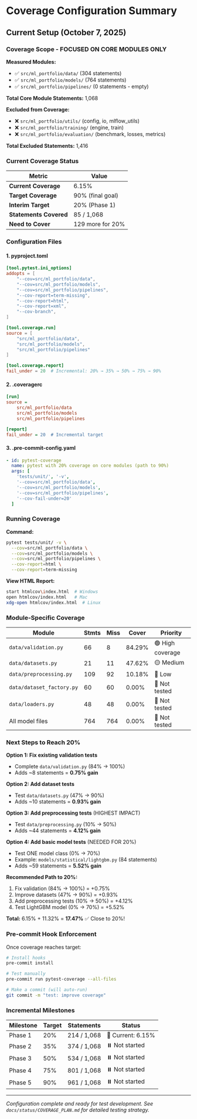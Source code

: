 # Coverage Configuration Summary

## Current Setup (October 7, 2025)

### Coverage Scope - FOCUSED ON CORE MODULES ONLY

**Measured Modules:**
- ✅ `src/ml_portfolio/data/` (304 statements)
- ✅ `src/ml_portfolio/models/` (764 statements)
- ✅ `src/ml_portfolio/pipelines/` (0 statements - empty)

**Total Core Module Statements:** 1,068

**Excluded from Coverage:**
- ❌ `src/ml_portfolio/utils/` (config, io, mlflow_utils)
- ❌ `src/ml_portfolio/training/` (engine, train)
- ❌ `src/ml_portfolio/evaluation/` (benchmark, losses, metrics)

**Total Excluded Statements:** 1,416

### Current Coverage Status

| Metric | Value |
|--------|-------|
| **Current Coverage** | 6.15% |
| **Target Coverage** | 90% (final goal) |
| **Interim Target** | 20% (Phase 1) |
| **Statements Covered** | 85 / 1,068 |
| **Need to Cover** | 129 more for 20% |

### Configuration Files

#### 1. pyproject.toml
```toml
[tool.pytest.ini_options]
addopts = [
    "--cov=src/ml_portfolio/data",
    "--cov=src/ml_portfolio/models",
    "--cov=src/ml_portfolio/pipelines",
    "--cov-report=term-missing",
    "--cov-report=html",
    "--cov-report=xml",
    "--cov-branch",
]

[tool.coverage.run]
source = [
    "src/ml_portfolio/data",
    "src/ml_portfolio/models",
    "src/ml_portfolio/pipelines"
]

[tool.coverage.report]
fail_under = 20  # Incremental: 20% → 35% → 50% → 75% → 90%
```

#### 2. .coveragerc
```ini
[run]
source =
    src/ml_portfolio/data
    src/ml_portfolio/models
    src/ml_portfolio/pipelines

[report]
fail_under = 20  # Incremental target
```

#### 3. .pre-commit-config.yaml
```yaml
- id: pytest-coverage
  name: pytest with 20% coverage on core modules (path to 90%)
  args: [
    'tests/unit/', '-v',
    '--cov=src/ml_portfolio/data',
    '--cov=src/ml_portfolio/models',
    '--cov=src/ml_portfolio/pipelines',
    '--cov-fail-under=20'
  ]
```

### Running Coverage

**Command:**
```bash
pytest tests/unit/ -v \
  --cov=src/ml_portfolio/data \
  --cov=src/ml_portfolio/models \
  --cov=src/ml_portfolio/pipelines \
  --cov-report=html \
  --cov-report=term-missing
```

**View HTML Report:**
```bash
start htmlcov\index.html  # Windows
open htmlcov/index.html   # Mac
xdg-open htmlcov/index.html  # Linux
```

### Module-Specific Coverage

| Module | Stmts | Miss | Cover | Priority |
|--------|-------|------|-------|----------|
| `data/validation.py` | 66 | 8 | 84.29% | 🟢 High coverage |
| `data/datasets.py` | 21 | 11 | 47.62% | 🟡 Medium |
| `data/preprocessing.py` | 109 | 92 | 10.18% | 🔴 Low |
| `data/dataset_factory.py` | 60 | 60 | 0.00% | 🔴 Not tested |
| `data/loaders.py` | 48 | 48 | 0.00% | 🔴 Not tested |
| All model files | 764 | 764 | 0.00% | 🔴 Not tested |

### Next Steps to Reach 20%

**Option 1: Fix existing validation tests**
- Complete `data/validation.py` (84% → 100%)
- Adds ~8 statements = **0.75% gain**

**Option 2: Add dataset tests**
- Test `data/datasets.py` (47% → 90%)
- Adds ~10 statements = **0.93% gain**

**Option 3: Add preprocessing tests** (HIGHEST IMPACT)
- Test `data/preprocessing.py` (10% → 50%)
- Adds ~44 statements = **4.12% gain**

**Option 4: Add basic model tests** (NEEDED FOR 20%)
- Test ONE model class (0% → 70%)
- Example: `models/statistical/lightgbm.py` (84 statements)
- Adds ~59 statements = **5.52% gain**

**Recommended Path to 20%:**
1. Fix validation (84% → 100%) = +0.75%
2. Improve datasets (47% → 90%) = +0.93%
3. Add preprocessing tests (10% → 50%) = +4.12%
4. Test LightGBM model (0% → 70%) = +5.52%

**Total:** 6.15% + 11.32% = **17.47%** ✅ Close to 20%!

### Pre-commit Hook Enforcement

Once coverage reaches target:
```bash
# Install hooks
pre-commit install

# Test manually
pre-commit run pytest-coverage --all-files

# Make a commit (will auto-run)
git commit -m "test: improve coverage"
```

### Incremental Milestones

| Milestone | Target | Statements | Status |
|-----------|--------|------------|--------|
| Phase 1 | 20% | 214 / 1,068 | 🔴 Current: 6.15% |
| Phase 2 | 35% | 374 / 1,068 | ⏸️ Not started |
| Phase 3 | 50% | 534 / 1,068 | ⏸️ Not started |
| Phase 4 | 75% | 801 / 1,068 | ⏸️ Not started |
| Phase 5 | 90% | 961 / 1,068 | ⏸️ Not started |

---

*Configuration complete and ready for test development.*
*See `docs/status/COVERAGE_PLAN.md` for detailed testing strategy.*
